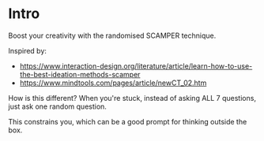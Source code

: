 # Intro

Boost your creativity with the randomised SCAMPER technique.

Inspired by:
- https://www.interaction-design.org/literature/article/learn-how-to-use-the-best-ideation-methods-scamper
- https://www.mindtools.com/pages/article/newCT_02.htm

How is this different? When you're stuck, instead of asking ALL 7 questions, just ask one random question.

This constrains you, which can be a good prompt for thinking outside the box.
